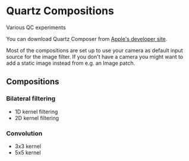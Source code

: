 # Quartz Compositions

Various QC experiments

You can download Quartz Composer from [Apple's developer site][1].

Most of the compositions are set up to use your camera as default input source for the image filter. If you don't have a camera you might want to add a static image instead from e.g. an Image patch.

## Compositions

### Bilateral filtering
* 1D kernel filtering
* 2D kernel filtering

### Convolution
* 3x3 kernel
* 5x5 kernel

[1]: https://developer.apple.com/downloads
